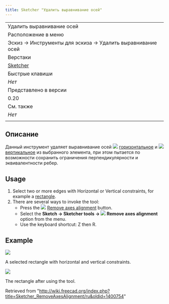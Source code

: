 ```yaml
---
title: Sketcher "Удалить выравнивание осей"
---
```

|  |
| --- |
| Удалить выравнивание осей |
| Расположение в меню |
| Эскиз → Инструменты для эскиза → Удалить выравнивание осей |
| Верстаки |
| [Sketcher](/Sketcher_Workbench/ru "Sketcher Workbench/ru") |
| Быстрые клавиши |
| *Нет* |
| Представлено в версии |
| 0.20 |
| См. также |
| *Нет* |
|  |

## Описание

Данный инструмент удаляет выравнивание осей ![](/images/Sketcher_ConstrainHorizontal.svg) [горизонтальное](/Sketcher_ConstrainHorizontal/ru "Sketcher ConstrainHorizontal/ru") и ![](/images/Sketcher_ConstrainVertical.svg) [вертикальное](/Sketcher_ConstrainVertical/ru "Sketcher ConstrainVertical/ru") из выбранного элемента, при этом пытается по возможности сохранить ограничения перпендикулярности и эквивалентности ребер.

## Usage

1. Select two or more edges with Horizontal or Vertical constraints, for example a [rectangle](/Sketcher_CreateRectangle "Sketcher CreateRectangle").
2. There are several ways to invoke the tool:
   * Press the ![](/images/Sketcher_RemoveAxesAlignment.svg) [Remove axes alignment](/Sketcher_RemoveAxesAlignment "Sketcher RemoveAxesAlignment") button.
   * Select the **Sketch → Sketcher tools → ![](/images/Sketcher_RemoveAxesAlignment.svg) Remove axes alignment** option from the menu.
   * Use the keyboard shortcut: Z then R.

## Example

![](/images/SketcherRemoveAxesAlignmentStart.png)

A selected rectangle with horizontal and vertical constraints.

![](/images/SketcherRemoveAxesAlignmentResult.png)

The rectangle after using the tool.

Retrieved from "<http://wiki.freecad.org/index.php?title=Sketcher_RemoveAxesAlignment/ru&oldid=1400754>"